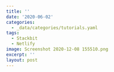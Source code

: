 ```yaml
---
title: ''
date: '2020-06-02'
categories:
  - _data/categories/tutorials.yaml
tags:
  - Stackbit
  - Netlify
image: Screenshot 2020-12-08 155510.png
excerpt: ''
layout: post
---
```

